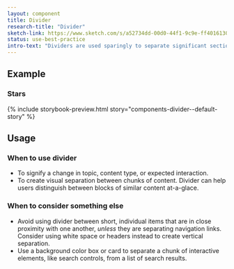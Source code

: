 ```yaml
---
layout: component
title: Divider
research-title: "Divider"
sketch-link: https://www.sketch.com/s/a52734dd-00d0-44f1-9c9e-ff4016130e5c/p/C396BCC1-4835-4F3E-997B-5C622D853493/canvas#Version
status: use-best-practice
intro-text: "Dividers are used sparingly to separate significant sections of content"
---
```


## Example

### Stars

{% include storybook-preview.html story="components-divider--default-story" %}

## Usage

### When to use divider

- To signify a change in topic, content type, or expected interaction.
- To create visual separation between chunks of content. Divider can help users distinguish between blocks of similar content at-a-glace.  

### When to consider something else

- Avoid using divider between short, individual items that are in close proximity with one another, _unless_ they are separating navigation links. Consider using white space or headers instead to create vertical separation.  
- Use a background color box or card to separate a chunk of interactive elements, like search controls, from a list of search results. 